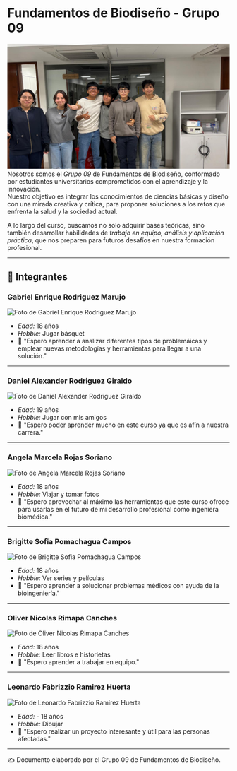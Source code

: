 # Fundamentos de Biodiseño - Grupo 09


![foro grupal](https://github.com/decuatroide/FUNBIOB402/blob/main/GRUPAL.jpg)
Nosotros somos el *Grupo 09* de Fundamentos de Biodiseño, conformado por estudiantes universitarios comprometidos con el aprendizaje y la innovación.  
Nuestro objetivo es integrar los conocimientos de ciencias básicas y diseño con una mirada creativa y crítica, para proponer soluciones a los retos que enfrenta la salud y la sociedad actual.  

A lo largo del curso, buscamos no solo adquirir bases teóricas, sino también desarrollar habilidades de *trabajo en equipo, análisis y aplicación práctica*, que nos preparen para futuros desafíos en nuestra formación profesional.

---

## 👥 Integrantes

### Gabriel Enrique Rodriguez Marujo  
![Foto de Gabriel Enrique Rodriguez Marujo](https://github.com/decuatroide/FUNBIOB402/blob/main/Imágenes/images_md_image_1.png)

- *Edad:* 18 años  
- *Hobbie:* Jugar básquet  
- 📌 "Espero aprender a analizar diferentes tipos de problemáicas y emplear nuevas metodologías y herramientas para llegar a una solución."  

---

### Daniel Alexander Rodriguez Giraldo  
![Foto de Daniel Alexander Rodriguez Giraldo](https://github.com/decuatroide/FUNBIOB402/blob/main/Imágenes/Imagen%20de%20WhatsApp%202025-08-20%20a%20las%2017.12.50_2f31159d.jpg)

- *Edad:* 19 años  
- *Hobbie:* Jugar con mis amigos  
- 📌 "Espero poder aprender mucho en este curso ya que es afín a nuestra carrera."  

---

### Angela Marcela Rojas Soriano  
![Foto de Angela Marcela Rojas Soriano](https://github.com/decuatroide/FUNBIOB402/blob/main/Imágenes/Imagen%20de%20WhatsApp%202025-08-20%20a%20las%2017.23.20_0e669992.jpg)

- *Edad:* 18 años  
- *Hobbie:* Viajar y tomar fotos  
- 📌 "Espero aprovechar al máximo las herramientas que este curso ofrece para usarlas en el futuro de mi desarrollo profesional como ingeniera biomédica."  

---

### Brigitte Sofia Pomachagua Campos  
![Foto de Brigitte Sofia Pomachagua Campos](https://github.com/decuatroide/FUNBIOB402/blob/main/Imágenes/Imagen%20de%20WhatsApp%202025-08-20%20a%20las%2017.33.33_4d8d2b58.jpg)

- *Edad:* 18 años  
- *Hobbie:* Ver series y películas  
- 📌 "Espero aprender a solucionar problemas médicos con ayuda de la bioingeniería."  

---

### Oliver Nicolas Rimapa Canches  
![Foto de Oliver Nicolas Rimapa Canches](https://github.com/decuatroide/FUNBIOB402/blob/main/Imágenes/Imagen%20de%20WhatsApp%202025-08-20%20a%20las%2017.33.33_8ff35389.jpg)

- *Edad:* 18 años  
- *Hobbie:* Leer libros e historietas  
- 📌 "Espero aprender a trabajar en equipo."  

---

### Leonardo Fabrizzio Ramirez Huerta  
![Foto de Leonardo Fabrizzio Ramirez Huerta](https://github.com/decuatroide/FUNBIOB402/blob/main/Imágenes/Imagen%20de%20WhatsApp%202025-08-20%20a%20las%2017.23.09_eba31fc5.jpg)

- *Edad:* -  18 años
- *Hobbie:* Dibujar  
- 📌 "Espero realizar un proyecto interesante y útil para las personas afectadas."  

---


✍ Documento elaborado por el Grupo 09 de Fundamentos de Biodiseño.
